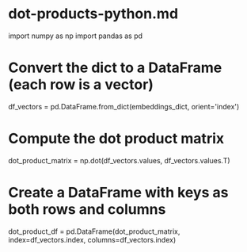# dot-products-python.md

import numpy as np
import pandas as pd

# Convert the dict to a DataFrame (each row is a vector)
df_vectors = pd.DataFrame.from_dict(embeddings_dict, orient='index')

# Compute the dot product matrix
dot_product_matrix = np.dot(df_vectors.values, df_vectors.values.T)

# Create a DataFrame with keys as both rows and columns
dot_product_df = pd.DataFrame(dot_product_matrix, index=df_vectors.index, columns=df_vectors.index)
